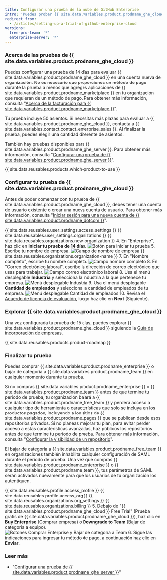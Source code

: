 ```yaml
---
title: Configurar una prueba de la nube de GitHub Enterprise
intro: 'Puedes probar {{ site.data.variables.product.prodname_ghe_cloud }} de manera gratuita.'
redirect_from:
  - /articles/setting-up-a-trial-of-github-enterprise-cloud
versions:
  free-pro-team: '*'
  enterprise-server: '*'
---
```


### Acerca de las pruebas de {{ site.data.variables.product.prodname_ghe_cloud }}

Puedes configurar una prueba de 14 días para evaluar {{ site.data.variables.product.prodname_ghe_cloud }} en una cuenta nueva de organización. No es necesario que proporciones un método de pago durante la prueba a menos que agreges aplicaciones de {{ site.data.variables.product.prodname_marketplace }} en tu organización que requieran de un método de pago. Para obtener más información, consulta "<a href="/articles/about-billing-for-github-marketplace/" class="dotcom-only">Acerca de la facturación para {{ site.data.variables.product.prodname_marketplace }}</a>".

Tu prueba incluye 50 asientos. Si necesitas más plazas para evaluar a {{ site.data.variables.product.prodname_ghe_cloud }}, contacta a {{ site.data.variables.contact.contact_enterprise_sales }}. Al finalizar la prueba, puedes elegir una cantidad diferente de asientos.

También hay pruebas disponibles para {{ site.data.variables.product.prodname_ghe_server }}. Para obtener más información, consulta "[Configurar una prueba de {{ site.data.variables.product.prodname_ghe_server }}](/articles/setting-up-a-trial-of-github-enterprise-server)".

{{ site.data.reusables.products.which-product-to-use }}

### Configurar tu prueba de {{ site.data.variables.product.prodname_ghe_cloud }}

Antes de poder comenzar con tu prueba de {{ site.data.variables.product.prodname_ghe_cloud }}, debes tener una cuenta de usuario existente o crear una nueva cuenta de usuario. Para obtener más información, consulta "<a href="/articles/signing-up-for-a-new-github-account" class="dotcom-only">Iniciar sesión para una nueva cuenta de {{ site.data.variables.product.prodname_dotcom }}</a>".

{{ site.data.reusables.user_settings.access_settings }}
{{ site.data.reusables.user_settings.organizations }}
{{ site.data.reusables.organizations.new-organization }}
4. En "Enterprise", haz clic en **Iniciar tu prueba de 14 días**. ![Botón para iniciar tu prueba](/assets/images/help/organizations/start-trial-button.png)
5. Escribe tu nombre de empresa. ![Campo de nombre de empresa](/assets/images/help/organizations/company-name-field.png)
{{ site.data.reusables.organizations.organization-name }}
7. En "Nombre completo", escribe tu nombre completo. ![Campo nombre completo](/assets/images/help/organizations/full-name-field.png)
8. En "Correo electrónico laboral", escribe la dirección de correo electrónico que usas para trabajar. ![Campo correo electrónico laboral](/assets/images/help/organizations/work-email-field.png)
8. Usa el menú desplegable **Industria** y selecciona la industria a la que pertenece tu empresa. ![Menú desplegable Industria](/assets/images/help/organizations/industry-drop-down.png)
9. Usa el menú desplegable **Cantidad de empleados** y selecciona la cantidad de empleados de tu empresa. ![Menú desplegable Cantidad de empleados](/assets/images/help/organizations/employees-drop-down.png)
10. Revisa el <a href="/articles/github-enterprise-cloud-evaluation-agreement" class="dotcom-only">Acuerdo de licencia de evaluación</a>, luego haz clic en **Next** (Siguiente).

### Explorar {{ site.data.variables.product.prodname_ghe_cloud }}

Una vez configurada tu prueba de 15 días, puedes explorar {{ site.data.variables.product.prodname_ghe_cloud }} siguiendo la [Guía de incorporación de empresas](https://resources.github.com/enterprise-onboarding/).

{{ site.data.reusables.products.product-roadmap }}

### Finalizar tu prueba

Puedes comprar {{ site.data.variables.product.prodname_enterprise }} o bajar de categoría a {{ site.data.variables.product.prodname_team }} en cualquier momento durante tu prueba.

Si no compras {{ site.data.variables.product.prodname_enterprise }} o {{ site.data.variables.product.prodname_team }} antes de que termine tu periodo de prueba, tu organización bajará a {{ site.data.variables.product.prodname_free_team }} y perderá acceso a cualquier tipo de herramienta o características que solo se incluya en los productos pagados, incluyendo a los sitios de {{ site.data.variables.product.prodname_pages }} que se publican desde esos repositorios privados. Si no planeas mejorar tu plan, para evitar perder acceso a estas características avanzadas, haz públicos los repositorios antes de que termine tu periodo de prueba. Para obtener más información, consulta "[Configurar la visibilidad de un repositorio](/articles/setting-repository-visibility)".

El bajar de categoría a {{ site.data.variables.product.prodname_free_team }} en organizaciones también inhabilita cualquier configuración de SAML durante el periodo de prueba. Una vez que compras {{ site.data.variables.product.prodname_enterprise }} o {{ site.data.variables.product.prodname_team }}, tus parámetros de SAML serán activados nuevamente para que los usuarios de tu organización los autentiquen.

{{ site.data.reusables.profile.access_profile }}
{{ site.data.reusables.profile.access_org }}
{{ site.data.reusables.organizations.org_settings }}
{{ site.data.reusables.organizations.billing }}
5. Debajo de "{{ site.data.variables.product.prodname_ghe_cloud }} Free Trial" (Prueba gratis de {{ site.data.variables.product.prodname_ghe_cloud }}), haz clic en **Buy Enterprise** (Comprar empresa) o **Downgrade to Team** (Bajar de categoría a equipo). ![Botones Comprar Enterprise y Bajar de categoría a Team](/assets/images/help/organizations/finish-trial-buttons.png)
6. Sigue las indicaciones para ingresar tu método de pago, a continuación haz clic en **Enviar**.

### Leer más

- "[Configurar una prueba de {{ site.data.variables.product.prodname_ghe_server }}](/articles/setting-up-a-trial-of-github-enterprise-server)"
